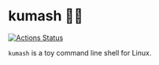 # kumash 🐻🍄

[![Actions Status](https://github.com/kumavale/kumash/workflows/Rust/badge.svg)](https://github.com/kumavale/kumash/actions)

`kumash` is a toy command line shell for Linux.


